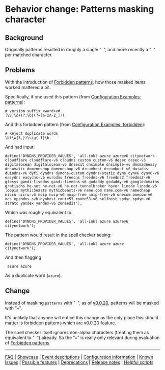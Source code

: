 # Behavior change: Patterns masking character

## Background

Originally patterns resulted in roughly a single "` `", and more recently a "` `" per matched character.

## Problems

With the introduction of [Forbidden patterns](./Feature:-Forbidden-patterns.md), how those masked items worked mattered a bit.

Specifically, if one used this pattern (from [Configuration Examples: patterns](./Configuration-Examples:-patterns.md)):

```
# version suffix <word>v#
[Vv]\d+(?:\b|(?=[a-zA-Z_]))
```

And this forbidden pattern (from [Configuration Examples: forbidden](./Configuration-Examples:-forbidden.md)):

```
# Reject duplicate words
\b(\w{3,})\s\g{-1}\b
```

And had input:

```
define('DYNDNS_PROVIDER_VALUES', 'all-inkl azure azurev6 citynetwork cloudflare cloudflare-v6 cloudns custom custom-v6 desec desec-v6 digitalocean digitalocean-v6 dnsexit dnsimple dnsimple-v6 dnsmadeeasy dnsomatic domeneshop domeneshop-v6 dreamhost dreamhost-v6 duiadns duiadns-v6 dyfi dyndns dyndns-custom dyndns-static dyns dynv6 dynv6-v6 easydns easydns-v6 eurodns freedns freedns-v6 freedns2 freedns2-v6 glesys gandi-livedns gandi-livedns-v6 godaddy godaddy-v6 googledomains gratisdns he-net he-net-v6 he-net-tunnelbroker hover linode linode-v6 loopia mythicbeasts mythicbeasts-v6 name.com name.com-v6 namecheap nicru nicru-v6 noip noip-v6 noip-free noip-free-v6 onecom onecom-v6 ods opendns ovh-dynhost route53 route53-v6 selfhost spdyn spdyn-v6 strato yandex yandex-v6 zoneedit');
```

Which was roughly equivalent to:

```
define('DYNDNS_PROVIDER_VALUES', 'all-inkl azure azurev6 citynetwork');
```

The pattern would result in the spell checker seeing:

```
define('DYNDNS_PROVIDER_VALUES', 'all-inkl azure azure   citynetwork');
```

And then flagging

```
 azure azure
```

As a duplicate word (`azure`).

## Change

Instead of masking `patterns` with "` `", as of [v0.0.20](https://github.com/check-spelling/check-spelling/releases/tag/v0.0.20), patterns will be masked with "`=`".

It's unlikely that anyone will notice this change as the only place this should matter is forbidden patterns which are v0.0.20 feature.

The spell checker itself ignores non-alpha characters (treating them as equivalent to "` `") already. So the "`=`" is really only relevant during evaluation of [Forbidden patterns](./Feature:-Forbidden-patterns.md).

---
[FAQ](FAQ.md) | [Showcase](Showcase.md) | [Event descriptions](Event-descriptions.md) | [Configuration information](Configuration-information.md) | [Known Issues](Known-Issues.md) | [Possible features](Possible-features.md) | [Deprecations](Deprecations.md) | [Release notes](Release-notes.md) | [Helpful scripts](Helpful-scripts.md)
